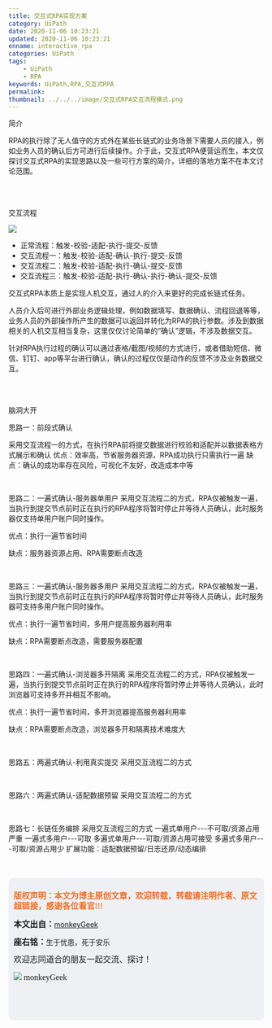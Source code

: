 ```yaml
---
title: 交互式RPA实现方案
category: UiPath
date: 2020-11-06 10:23:21
updated: 2020-11-06 10:23:21
enname: interactive_rpa
categories: UiPath
tags:
	- UiPath
	- RPA
keywords: UiPath,RPA,交互式RPA
permalink:
thumbnail: ../../../image/交互式RPA交互流程模式.png
---
```


简介

RPA的执行除了无人值守的方式外在某些长链式的业务场景下需要人员的接入，例如业务人员的确认后方可进行后续操作。<!--more-->介于此，交互式RPA便营运而生，本文仅探讨交互式RPA的实现思路以及一些可行方案的简介，详细的落地方案不在本文讨论范围。

</br>

</br>

交互流程

![](../../../../image/交互式RPA交互流程模式.png)

- 正常流程：触发-校验-适配-执行-提交-反馈
- 交互流程一：触发-校验-适配-确认-执行-提交-反馈
- 交互流程二：触发-校验-适配-执行-确认-提交-反馈
- 交互流程三：触发-校验-适配-执行-确认-执行-确认-提交-反馈

交互式RPA本质上是实现人机交互，通过人的介入来更好的完成长链式任务。

人员介入后可进行外部业务逻辑处理，例如数据填写、数据确认、流程回退等等，业务人员的外部操作所产生的数据可以返回并转化为RPA的执行参数。涉及到数据相关的人机交互相当复杂，这里仅仅讨论简单的“确认”逻辑，不涉及数据交互。

针对RPA执行过程的确认可以通过表格/截图/视频的方式进行，或者借助短信、微信、钉钉、app等平台进行确认，确认的过程仅仅是动作的反馈不涉及业务数据交互。

</br>

</br>

脑洞大开

思路一：前段式确认

采用交互流程一的方式，在执行RPA前将提交数据进行校验和适配并以数据表格方式展示和确认
优点：效率高，节省服务器资源，RPA成功执行只需执行一遍
缺点：确认的成功率存在风险，可视化不友好，改造成本中等

</br>

思路二：一遍式确认-服务器单用户
采用交互流程二的方式，RPA仅被触发一遍，当执行到提交节点前时正在执行的RPA程序将暂时停止并等待人员确认，此时服务器仅支持单用户账户同时操作。

优点：执行一遍节省时间

缺点：服务器资源占用、RPA需要断点改造

</br>

思路三：一遍式确认-服务器多用户
采用交互流程二的方式，RPA仅被触发一遍，当执行到提交节点前时正在执行的RPA程序将暂时停止并等待人员确认，此时服务器可支持多用户账户同时操作。

优点：执行一遍节省时间，多用户提高服务器利用率

缺点：RPA需要断点改造，需要服务器配置

</br>

思路四：一遍式确认-浏览器多开隔离
采用交互流程二的方式，RPA仅被触发一遍，当执行到提交节点前时正在执行的RPA程序将暂时停止并等待人员确认，此时浏览器可支持多开并相互不影响。

优点：执行一遍节省时间，多开浏览器提高服务器利用率

缺点：RPA需要断点改造，浏览器多开和隔离技术难度大

</br>

思路五：两遍式确认-利用真实提交
采用交互流程二的方式

</br>

思路六：两遍式确认-适配数据预留
采用交互流程二的方式

</br>

思路七：长链任务编排
采用交互流程三的方式
一遍式单用户---不可取/资源占用严重
一遍式多用户---可取
多遍式单用户---可取/资源占用可接受
多遍式多用户---可取/资源占用少
扩展功能：适配数据预留/日志还原/动态编排







</br>

</br>

<script>
var _hmt = _hmt || [];
(function() {
  var hm = document.createElement("script");
  hm.src = "https://hm.baidu.com/hm.js?2f798e6b269c8a40f12bef25d7f1876d";
  var s = document.getElementsByTagName("script")[0]; 
  s.parentNode.insertBefore(hm, s);
})();
</script>

<div style="height:260px; background-color:rgb(238,240,244); padding:10px;border-radius:10px;">
    <p style="color:#f36c21;font:bold 16px/20px 'kaiTi';">
      版权声明：本文为博主原创文章，欢迎转载，转载请注明作者、原文超链接，感谢各位看官!!!
    </p>
    <p>
      <span style="font:bold 16px/20px 'kaiTi';">本文出自：</span><a href="https://monkeyGeek369.github.io">monkeyGeek</a> 
    </p>
    <p>
      <span style="font:bold 16px/20px 'kaiTi';">座右铭：</span><span>生于忧患，死于安乐</span> 
    </p>
    <p>
      <span style="font:16px/20px 'kaiTi';">欢迎志同道合的朋友一起交流、探讨！</span> 
    </p>
    <img style="height:auto; width:auto;flot:left;" src="../../../../image/monkey64.png" /><span style="font:16px/20px 'kaiTi';flot:left;">   monkeyGeek</span>


